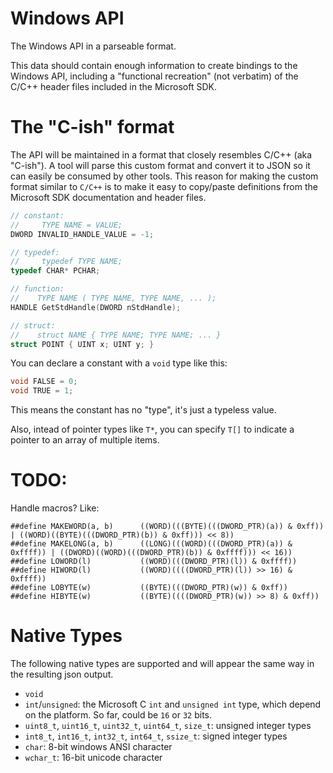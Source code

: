 # Windows API

The Windows API in a parseable format.

This data should contain enough information to create bindings to the Windows API, including a "functional recreation" (not verbatim) of the C/C++ header files included in the Microsoft SDK.

# The "C-ish" format

The API will be maintained in a format that closely resembles C/C++ (aka "C-ish").  A tool will parse this custom format and convert it to JSON so it can easily be consumed by other tools.  This reason for making the custom format similar to `C/C++` is to make it easy to copy/paste definitions from the Microsoft SDK documentation and header files.

```c
// constant:
//     TYPE NAME = VALUE;
DWORD INVALID_HANDLE_VALUE = -1;

// typedef:
//     typedef TYPE NAME;
typedef CHAR* PCHAR;

// function:
//    TYPE NAME ( TYPE NAME, TYPE NAME, ... );
HANDLE GetStdHandle(DWORD nStdHandle);

// struct:
//    struct NAME { TYPE NAME; TYPE NAME; ... }
struct POINT { UINT x; UINT y; }
```

You can declare a constant with a `void` type like this:
```c
void FALSE = 0;
void TRUE = 1;
```
This means the constant has no "type", it's just a typeless value.

Also, intead of pointer types like `T*`, you can specify `T[]` to indicate a pointer to an array of multiple items.

# TODO:

Handle macros?  Like:
```
##define MAKEWORD(a, b)      ((WORD)(((BYTE)(((DWORD_PTR)(a)) & 0xff)) | ((WORD)((BYTE)(((DWORD_PTR)(b)) & 0xff))) << 8))
##define MAKELONG(a, b)      ((LONG)(((WORD)(((DWORD_PTR)(a)) & 0xffff)) | ((DWORD)((WORD)(((DWORD_PTR)(b)) & 0xffff))) << 16))
##define LOWORD(l)           ((WORD)(((DWORD_PTR)(l)) & 0xffff))
##define HIWORD(l)           ((WORD)((((DWORD_PTR)(l)) >> 16) & 0xffff))
##define LOBYTE(w)           ((BYTE)(((DWORD_PTR)(w)) & 0xff))
##define HIBYTE(w)           ((BYTE)((((DWORD_PTR)(w)) >> 8) & 0xff))
```

# Native Types

The following native types are supported and will appear the same way in the resulting json output.

* `void`
* `int`/`unsigned`: the Microsoft C `int` and `unsigned int` type, which depend on the platform.  So far, could be `16` or `32` bits.
* `uint8_t`, `uint16_t`, `uint32_t`, `uint64_t`, `size_t`: unsigned integer types
* `int8_t`, `int16_t`, `int32_t`, `int64_t`, `ssize_t`: signed integer types
* `char`: 8-bit windows ANSI character
* `wchar_t`: 16-bit unicode character
